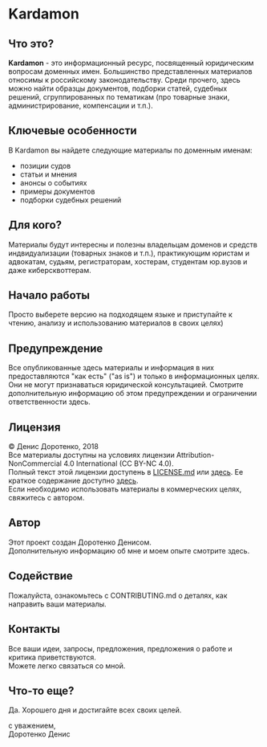 # Kardamon

## Что это?
**Kardamon** - это информационный ресурс, посвященный юридическим вопросам доменных имен.  Большинство представленных материалов относимы к российскому законодательству. Среди прочего, здесь можно найти образцы документов, подборки статей, судебных решений, сгруппированных по тематикам (про товарные знаки, администрирование, компенсации и т.п.).

## Ключевые особенности
В Kardamon вы найдете следующие материалы по доменным именам:
* позиции судов
* статьи и мнения
* анонсы о событиях
* примеры документов
* подборки судебных решений

## Для кого?
Материалы будут интересны и полезны владельцам доменов и средств индвидуализации (товарных знаков и т.п.), практикующим юристам и адвокатам, судьям, регистраторам, хостерам, студентам юр.вузов и даже киберсквоттерам.

## Начало работы
Просто выберете версию на подходящем языке и приступайте к чтению, анализу и использованию материалов в своих целях)<br/>

## Предупреждение
Все опубликованные здесь материалы и информация в них предоставляются "как есть" ("as is") и только в информационных целях. Они не могут признаваться юридической консультацией. Смотрите дополнительную информацию об этом предупреждении и ограничении ответственности здесь.

## Лицензия
© Денис Доротенко, 2018<br/>
Все материалы доступны на условиях лицензии Attribution-NonCommercial 4.0 International (CC BY-NC 4.0).<br/>
Полный текст этой лицензии доступень в [LICENSE.md](https://github.com/xCounsel/kardamon/blob/master/Russian/LICENSE.md) или [здесь](https://creativecommons.org/licenses/by-nc/4.0/legalcode.ru). Ее краткое содержание доступно [здесь](https://creativecommons.org/licenses/by-nc/4.0/deed.ru).<br/>
Если необходимо использовать материалы в коммерческих целях, свяжитесь с автором.

## Автор
Этот проект создан Доротенко Денисом.<br/>
Дополнительную информацию об мне и моем опыте смотрите здесь. 

## Содействие
Пожалуйста, ознакомьтесь с CONTRIBUTING.md о деталях, как направить ваши материалы.

## Контакты
Все ваши идеи, запросы, предложения, предложения о работе и критика приветствуются.<br/>
Можете легко связаться со мной.

## Что-то еще?

Да. Хорошего дня и достигайте всех своих целей.

с уважением,<br/>
Доротенко Денис
